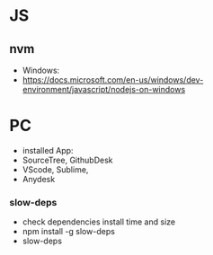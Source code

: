 # JS

## nvm

- Windows:
- https://docs.microsoft.com/en-us/windows/dev-environment/javascript/nodejs-on-windows

# PC

- installed App:
- SourceTree, GithubDesk
- VScode, Sublime,
- Anydesk




### slow-deps

- check dependencies install time and size
- npm install -g slow-deps
- slow-deps
